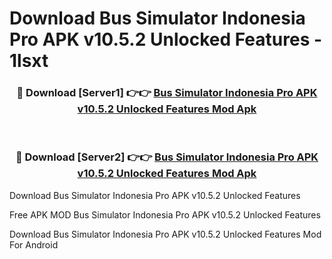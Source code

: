 # Download Bus Simulator Indonesia Pro APK v10.5.2 Unlocked Features - 1lsxt



<div align="center">
<h3>🔴 Download [Server1] 👉👉 <a href="https://momento.my/?title=Bus_Simulator_Indonesia_Pro_APK_v10.5.2_Unlocked_Features">Bus Simulator Indonesia Pro APK v10.5.2 Unlocked Features Mod Apk</a></h3><br>

<h3>🔴 Download [Server2] 👉👉 <a href="https://momento.my/?title=Bus_Simulator_Indonesia_Pro_APK_v10.5.2_Unlocked_Features">Bus Simulator Indonesia Pro APK v10.5.2 Unlocked Features Mod Apk</a></h3>
</div>



Download Bus Simulator Indonesia Pro APK v10.5.2 Unlocked Features 

Free APK MOD Bus Simulator Indonesia Pro APK v10.5.2 Unlocked Features 

Download Bus Simulator Indonesia Pro APK v10.5.2 Unlocked Features Mod For Android
